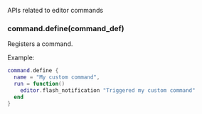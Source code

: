 APIs related to editor commands

### command.define(command_def)
Registers a command.

Example:
```lua
command.define {
  name = "My custom command",
  run = function()
    editor.flash_notification "Triggered my custom command"
  end
}
```

